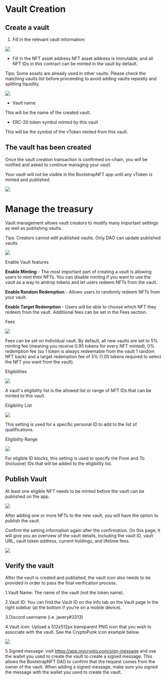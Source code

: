 # Vault Creation
## Create a vault

1. Fill in the relevant vault information:

![](../asset/1.png)


* Fill in the NFT asset address
NFT asset address is immutable, and all NFT IDs in this contract can be minted in the vault by default.

Tips: Some assets are already used in other vaults. Please check the matching vaults list before proceeding to avoid adding vaults repeatly and splitting liquidity.

![](../asset/2.png)


* Vault name

This will be the name of the created vault.

 

* ERC-20 token symbol minted by this vault

This will be the symbol of the vToken minted from this vault.



## The vault has been created

Once the vault creation transaction is confirmed on-chain, you will be notified and asked to continue managing your vault.


Your vault will not be visible in the BootstrapNFT app until any vToken is minted and published.

![](../asset/3.png)



# Manage the treasury
Vault management allows vault creators to modify many important settings as well as publishing vaults.

Tips: Creators cannot edit published vaults. Only DAO can update published vaults.

![](../asset/4.png)




Enable Vault features

**Enable Minting** - The most important part of creating a vault is allowing users to mint their NFTs. You can disable minting if you want to use the vault as a way to airdrop tokens and let users redeem NFTs from the vault.

**Enable Random Redemption** - Allows users to randomly redeem NFTs from your vault.

**Enable Target Redemption** - Users will be able to choose which NFT they redeem from the vault. Additional fees can be set in the Fees section.


Fees

![](../asset/5.png)



Fees can be set on individual vault. By default, all new vaults are set to 5% minting fee (meaning you receive 0.95 tokens for every NFT minted), 0% redemption fee (so 1 token is always redeemable from the vault 1 random NFT back) and a target redemption fee of 5% (1.05 tokens required to select the NFT you want from the vault).


Eligibilities

![](../asset/6.png)

A vault's eligibility list is the allowed list or range of NFT IDs that can be minted to this vault.

 



Eligibility List

![](../asset/7.png)

This setting is used for a specific personal ID to add to the list of qualifications.

 


Eligibility Range

![](../asset/8.png)

For eligible ID blocks, this setting is used to specify the From and To (inclusive) IDs that will be added to the eligibility list.


## Publish Vault
At least one eligible NFT needs to be minted before the vault can be published on the app.

 
![](../asset/9.png)



After adding one or more NFTs to the new vault, you will have the option to publish the vault.

Confirm the setting information again after the confirmation. On this page, it will give you an overview of the vault details, including the vault ID, vault URL, vault token address, current holdings, and lifetime fees.

![](../asset/10.png)



## Verify the vault

After the vault is created and published, the vault icon also needs to be provided in order to pass the final verification process.

1.Vault Name: The name of the vault (not the token name).

2.Vault ID: You can find the Vault ID on the Info tab on the Vault page in the right sidebar (at the bottom if you're on a mobile device).

3.Discord username (i.e. javery#3313)

4.Vault icon: Upload a 512x512px transparent PNG icon that you wish to associate with the vault. See the CryptoPunk icon example below.

![](../asset/11.png)

5.Signed message: visit https://app.mycrypto.com/sign-message and use the wallet you used to create the vault to create a signed message. This allows the BootstrapNFT DAO to confirm that the request comes from the owner of the vault. When adding a signed message, make sure you signed the message with the wallet you used to create the vault.

 